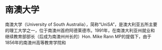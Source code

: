 # 南澳大学

南澳大学（University of South Australia），简称“UniSA”，是澳大利亚五所主要的理工大学之一，位于南澳州首府阿德莱德市。1991年，在南澳大利亚州就业和继续教育部部长（后成为南澳州州长的）Hon. Mike Rann MP的提倡下，由于1856年的南澳州高等教育学院和